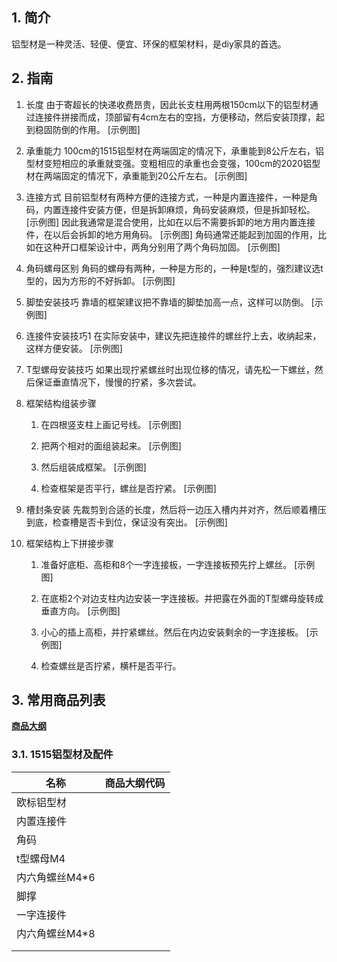 ## 1. 简介

铝型材是一种灵活、轻便、便宜、环保的框架材料，是diy家具的首选。

## 2. 指南

1. 长度
由于寄超长的快递收费昂贵，因此长支柱用两根150cm以下的铝型材通过连接件拼接而成，顶部留有4cm左右的空挡，方便移动，然后安装顶撑，起到稳固防倒的作用。
[示例图]

2. 承重能力
100cm的1515铝型材在两端固定的情况下，承重能到8公斤左右，铝型材变短相应的承重就变强。变粗相应的承重也会变强，100cm的2020铝型材在两端固定的情况下，承重能到20公斤左右。
[示例图]

3. 连接方式
目前铝型材有两种方便的连接方式，一种是内置连接件，一种是角码，内置连接件安装方便，但是拆卸麻烦，角码安装麻烦，但是拆卸轻松。
[示例图]
因此我通常是混合使用，比如在以后不需要拆卸的地方用内置连接件，在以后会拆卸的地方用角码。
[示例图]
角码通常还能起到加固的作用，比如在这种开口框架设计中，两角分别用了两个角码加固。
[示例图]

4. 角码螺母区别
角码的螺母有两种，一种是方形的，一种是t型的，强烈建议选t型的，因为方形的不好拆卸。
[示例图]

5. 脚垫安装技巧
靠墙的框架建议把不靠墙的脚垫加高一点，这样可以防倒。
[示例图]

6. 连接件安装技巧1
在实际安装中，建议先把连接件的螺丝拧上去，收纳起来，这样方便安装。
[示例图]

7. T型螺母安装技巧
如果出现拧紧螺丝时出现位移的情况，请先松一下螺丝，然后保证垂直情况下，慢慢的拧紧，多次尝试。

8. 框架结构组装步骤
	1. 在四根竖支柱上画记号线。
	[示例图]
	
	2. 把两个相对的面组装起来。
	[示例图]
	
	3. 然后组装成框架。
	[示例图]
	
	4. 检查框架是否平行，螺丝是否拧紧。
	[示例图]

9. 槽封条安装
先裁剪到合适的长度，然后将一边压入槽内并对齐，然后顺着槽压到底，检查槽是否卡到位，保证没有突出。
[示例图]

10. 框架结构上下拼接步骤
	1. 准备好底柜、高柜和8个一字连接板，一字连接板预先拧上螺丝。
	[示例图]
	
	2. 在底柜2个对边支柱内边安装一字连接板。并把露在外面的T型螺母旋转成垂直方向。
	[示例图]
	
	3. 小心的插上高柜，并拧紧螺丝。然后在内边安装剩余的一字连接板。
	[示例图]

	4. 检查螺丝是否拧紧，横杆是否平行。

## 3. 常用商品列表

**[商品大纲](https://gitee.com/kukela/diy-furniture/tree/master/doc/商品大纲.md)**

### 3.1. 1515铝型材及配件
| 名称 | 商品大纲代码 |
| - | - |
| 欧标铝型材 | |
| 内置连接件 | |
| 角码 | |
| t型螺母M4 | |
| 内六角螺丝M4\*6 | |
| 脚撑 | |
| 一字连接件 | |
| 内六角螺丝M4\*8 | |
| | |
| | |
